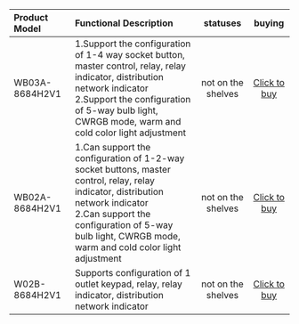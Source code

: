 

| Product Model                   | Functional Description                 | statuses               | buying                 |                          
| :------------------------ | :------------------------| :---------------: | :----------------: |
| WB03A-8684H2V1 |  1.Support the configuration of 1-4 way socket button, master control, relay, relay indicator, distribution network indicator<br>2.Support the configuration of 5-way bulb light, CWRGB mode, warm and cold color light adjustment  |        not on the shelves        |  [Click to buy]()         |
| WB02A-8684H2V1  |  1.Can support the configuration of 1-2-way socket buttons, master control, relay, relay indicator, distribution network indicator <br>2.Can support the configuration of 5-way bulb light, CWRGB mode, warm and cold color light adjustment   |        not on the shelves        |   [Click to buy]()         |
| W02B-8684H2V1  |  Supports configuration of 1 outlet keypad, relay, relay indicator, distribution network indicator     |        not on the shelves        |   [Click to buy]()         |


